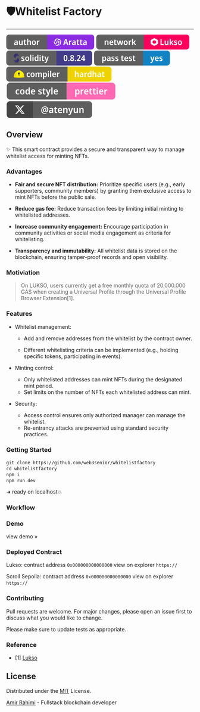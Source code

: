 # 🛡️Whitelist Factory
---
![Author Badge](assets/badge-author.svg "Aratta")
![Lukso Badge](assets/badge-lukso.svg "Lukso")
![Solidity Badge](assets/badge-solidity.svg "Solidity")
![Test Badge](assets/badge-test.svg "Test")
![HardHat Badge](assets/badge-hardhat.svg "HardHat")
![Prettier Badge](assets/badge-prettier.svg "HardHat")
<a href="//twitter.com/atenyun">![X Badge](assets/badge-x.svg "HardHat")</a>

## Overview

✨ This smart contract provides a secure and transparent way to manage whitelist access for minting NFTs.

### Advantages

- **Fair and secure NFT distribution:** Prioritize specific users (e.g., early supporters, community members) by granting them exclusive access to mint NFTs before the public sale.

- **Reduce gas fee:** Reduce transaction fees by limiting initial minting to whitelisted addresses.

- **Increase community engagement:** Encourage participation in community activities or social media engagement as criteria for whitelisting.

- **Transparency and immutability:** All whitelist data is stored on the blockchain, ensuring tamper-proof records and open visibility.

### Motiviation
> On LUKSO, users currently get a free monthly quota of 20.000.000 GAS when creating a Universal Profile through the Universal Profile Browser Extension[1].

### Features

- Whitelist management:
    - Add and remove addresses from the whitelist by the contract owner.
    
    - Different whitelisting criteria can be implemented (e.g., holding specific tokens, participating in events).

- Minting control:
    - Only whitelisted addresses can mint NFTs during the designated mint period.
    - Set limits on the number of NFTs each whitelisted address can mint.
- Security:
    - Access control ensures only authorized manager can manage the whitelist.
    - Re-entrancy attacks are prevented using standard security practices.

### Getting Started
```
git clone https://github.com/web3senior/whitelistfactory
cd whitelistfactory
npm i
npm run dev
```
➜ ready on localhost💥

### Workflow

### Demo
view demo  »

### Deployed Contract
Lukso: contract address ``0x000000000000000`` view on explorer ``https://``

Scroll Sepolia: contract address ```0x000000000000000``` view on explorer ``https://``


### Contributing
Pull requests are welcome. For major changes, please open an issue first to discuss what you would like to change.

Please make sure to update tests as appropriate.

### Reference
- [1] [Lukso](https://docs.lukso.tech/learn/concepts/#transaction-relay-service:~:text=On%20LUKSO%2C%20users%20currently%20get%20a%20free%20monthly%20quota%20of%2020.000.000%20GAS%20when%20creating%20a%20Universal%20Profile%20through%20the%20Universal%20Profile%20Browser%20Extension.)

## License

Distributed under the [MIT](https://choosealicense.com/licenses/mit/) License.

[Amir Rahimi](https://universallink.me/u/atenyun) - Fullstack blockchain developer